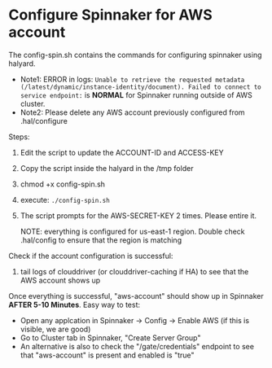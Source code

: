 # Configure Spinnaker for AWS account

The config-spin.sh contains the commands for configuring spinnaker using halyard.

- Note1: ERROR in logs: ```Unable to retrieve the requested metadata (/latest/dynamic/instance-identity/document). Failed to connect to service endpoint:``` is **NORMAL** for Spinnaker running outside of AWS cluster.
- Note2: Please delete any AWS account previously configured from .hal/configure

Steps:
1. Edit the script to update the ACCOUNT-ID and ACCESS-KEY
2. Copy the script inside the halyard in the /tmp folder
4. chmod +x config-spin.sh
5. execute: ```./config-spin.sh```
6. The script prompts for the AWS-SECRET-KEY 2 times. Please entire it.

   NOTE: everything is configured for us-east-1 region. Double check .hal/config to ensure that the region is matching


Check if the account configuration is successful:
1. tail logs of clouddriver (or clouddriver-caching if HA) to see that the AWS account shows up

Once everything is successful, "aws-account" should show up in Spinnaker **AFTER 5-10 Minutes**. Easy way to test:
- Open any applcation in Spinnaker -> Config -> Enable AWS (if this is visible, we are good)
- Go to Cluster tab in Spinnaker, "Create Server Group"
- An alternative is also to check the "<ISD-Base>/gate/credentials" endpoint to see that "aws-account" is present and enabled is "true"

